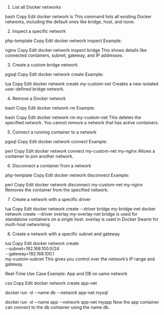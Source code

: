 1. List all Docker networks

bash
Copy
Edit
docker network ls
This command lists all existing Docker networks, including the default ones like bridge, host, and none.

2. Inspect a specific network

php-template
Copy
Edit
docker network inspect <network-name>
Example:

nginx
Copy
Edit
docker network inspect bridge
This shows details like connected containers, subnet, gateway, and IP addresses.

3. Create a custom bridge network

pgsql
Copy
Edit
docker network create <network-name>
Example:

lua
Copy
Edit
docker network create my-custom-net
Creates a new isolated user-defined bridge network.

4. Remove a Docker network

bash
Copy
Edit
docker network rm <network-name>
Example:

bash
Copy
Edit
docker network rm my-custom-net
This deletes the specified network. You cannot remove a network that has active containers.

5. Connect a running container to a network

pgsql
Copy
Edit
docker network connect <network-name> <container-name>
Example:

perl
Copy
Edit
docker network connect my-custom-net my-nginx
Allows a container to join another network.

6. Disconnect a container from a network

php-template
Copy
Edit
docker network disconnect <network-name> <container-name>
Example:

perl
Copy
Edit
docker network disconnect my-custom-net my-nginx
Removes the container from the specified network.

7. Create a network with a specific driver

lua
Copy
Edit
docker network create --driver bridge my-bridge-net
docker network create --driver overlay my-overlay-net
bridge is used for standalone containers on a single host.
overlay is used in Docker Swarm for multi-host networking.

8. Create a network with a specific subnet and gateway

lua
Copy
Edit
docker network create \
  --subnet=192.168.100.0/24 \
  --gateway=192.168.100.1 \
  my-custom-subnet
This gives you control over the network’s IP range and gateway.

Real-Time Use Case Example: App and DB on same network

css
Copy
Edit
docker network create app-net

docker run -d --name db --network app-net mysql

docker run -d --name app --network app-net myapp
Now the app container can connect to the db container using the name db.

